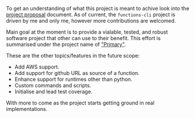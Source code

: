 To get an understanding of what this project is meant to achive look into the [project proposal](./docs/proposal/) document. As of current, the `functions-cli` project is driven by me and only me, however more contributions are welcomed.

Main goal at the moment is to provide a vialable, tested, and robust software project that other can use to their benefit. This effort is summarised under the project name of ["Primary"](https://github.com/users/Katolus/projects/1).

These are the other topics/features in the future scope:

- Add AWS support.
- Add support for github URL as source of a function.
- Enhance support for runtimes other than python.
- Custom commands and scripts.
- Initialise and lead test coverage.

With more to come as the project starts getting ground in real implementations.
